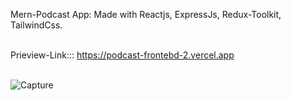 Mern-Podcast App: Made with Reactjs, ExpressJs, Redux-Toolkit, TailwindCss.<br /> <br />

Prieview-Link::: https://podcast-frontebd-2.vercel.app <br/> <br/>


![Capture](https://github.com/user-attachments/assets/79c20d3c-41ea-4a8d-bbaa-ab14f0ab84ac)


